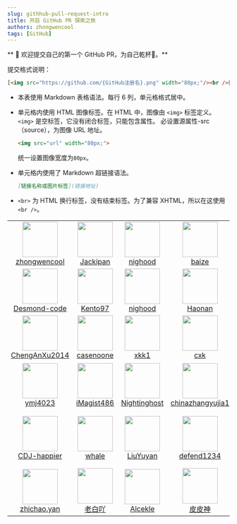 ```yaml
---
slug: githhub-pull-request-intro
title: 开启 GitHub PR 探索之旅
authors: zhongwencool
tags: [GitHub]
---
```


** 🎉 欢迎提交自己的第一个 GitHub PR，为自己乾杯🍻。**

提交格式说明：
```html
[<img src="https://github.com/{GitHub注册名}.png" width="80px;"/><br />拉风外号](https://github.com/{GitHub注册名})
```
- 本表使用 Markdown 表格语法。每行 6 列，单元格格式居中。
- 单元格内使用 HTML 图像标签。在 HTML 中，图像由 `<img>` 标签定义。
  `<img>` 是空标签，它没有闭合标签，只能包含属性。
  必设置源属性-src（source），为图像 URL 地址。

   ```html
   <img src="url" width="80px;">
   ```
  统一设置图像宽度为`80px`。
- 单元格内使用了 Markdown 超链接语法。
  ```markdown
  [链接名称或图片标签](链接地址)
  ```
- `<br>` 为 HTML 换行标签，没有结束标签。为了兼容 XHTML，所以在这使用 `<br />`。

|                                                                                                                        |                                                                                                                 |                                                                                                                     |                                                                                                                                 |                                                                                                                                         |                                                                                                                    |
| :--------------------------------------------------------------------------------------------------------------------: | :-------------------------------------------------------------------------------------------------------------: | :-----------------------------------------------------------------------------------------------------------------: | :-----------------------------------------------------------------------------------------------------------------------------: | :-------------------------------------------------------------------------------------------------------------------------------------: | :----------------------------------------------------------------------------------------------------------------: |
|  [<img src="https://github.com/zhongwencool.png" width="80px;"/><br />zhongwencool](https://github.com/zhongwencool)   |     [<img src="https://github.com/jackipan.png" width="80px;"/><br />Jackipan](https://github.com/jackipan)     |        [<img src="https://github.com/nighood.png" width="80px;"/><br />nighood](https://github.com/nighood)         |                [<img src="https://github.com/imcuna.png" width="80px;"/><br />baize](https://github.com/imcuna)                 |              [<img src="https://github.com/tulingcheng86.png" width="80px;"/><br />tlc](https://github.com/tulingcheng86)               |   [<img src="https://github.com/creeperwater.png" width="80px;"/><br />Creeper](https://github.com/creeperwater)   |
|  [<img src="https://github.com/Desmond-code.png" width="80px;"/><br />Desmond-code](https://github.com/Desmond-code)   |      [<img src="https://github.com/Kento97.png" width="80px;"/><br />Kento97](https://github.com/Kento97)       |        [<img src="https://github.com/nighood.png" width="80px;"/><br />nighood](https://github.com/nighood)         |          [<img src="https://github.com/Haonan-Zhang.png" width="80px;"/><br />Haonan](https://github.com/Haonan-Zhang)          |                 [<img src="https://github.com/ZxyongYo.png" width="80px;"/><br />ZxyongYo](https://github.com/ZxyongYo)                 |           [<img src="https://github.com/Crizj.png" width="80px;"/><br />Crizj](https://github.com/Crizj)           |
| [<img src="https://github.com/ChengAnXu2014.png" width="80px;"/><br />ChengAnXu2014](https://github.com/ChengAnXu2014) |   [<img src="https://github.com/casenoone.png" width="80px;"/><br />casenoone](https://github.com/casenoone)    |             [<img src="https://github.com/xkk1.png" width="80px;"/><br />xkk1](https://github.com/xkk1)             |            [<img src="https://github.com/wangyue6761.png" width="80px;"/><br />cxk](https://github.com/wangyue6761)             |                    [<img src="https://github.com/wzr0108.png" width="80px;"/><br />wzr](https://github.com/wzr0108)                     |            [<img src="https://github.com/doxn.png" width="80px;"/><br />doxn](https://github.com/doxn)             |
|          [<img src="https://github.com/ymj4023.png" width="80px;"/><br />ymj4023](https://github.com/ymj4023)          |  [<img src="https://github.com/iMagist486.png" width="80px;"/><br />iMagist486](https://github.com/iMagist486)  | [<img src="https://github.com/Nightinghost.png" width="80px;"/><br />Nightinghost](https://github.com/Nightinghost) | [<img src="https://github.com/chinazhangyujia1.png" width="80px;"/><br />chinazhangyujia1](https://github.com/chinazhangyujia1) | [<img src="https://github.com/vegetable-to-kou-foot.png" width="80px;"/><br />菜到抠脚](https://github.com/vegetable-to-kou-foot/notes) |   [<img src="https://github.com/whatcolor1.png" width="80px;"/><br />不拉风外号](https://github.com/whatcolor1)    |
|    [<img src="https://github.com/CDJ-happier.png" width="80px;"/><br />CDJ-happier](https://github.com/CDJ-happier)    |  [<img src="https://github.com/whale-withme.png" width="80px;"/><br />whale](https://github.com/whale-withme)   |   [<img src="https://github.com/liuyuyan2717.png" width="80px;"/><br />LiuYuyan](https://github.com/liuyuyan2717)   |          [<img src="https://github.com/defend1234.png" width="80px;"/><br />defend1234](https://github.com/defend1234)          |              [<img src="https://github.com/Silent-wqh.png" width="80px;"/><br />Silent-wqh](https://github.com/Silent-wqh)              | [<img src="https://github.com/SikongJueluo.png" width="80px;"/><br />拔剑四顾___](https://github.com/SikongJueluo) |
|    [<img src="https://github.com/Zhichao-Yan.png" width="80px;"/><br />zhichao.yan](https://github.com/Zhichao-Yan)    | [<img src="https://github.com/androidcoderr.png" width="80px;"/><br />老白吖](https://github.com/androidcoderr) |    [<img src="https://github.com/forMyReason.png" width="80px;"/><br />Alcekle](https://github.com/Zhichao-Yan)     |         [<img src="https://github.com/wurongpi.png" width="80px;"/><br />皮皮神](https://github.com/wurongpi)          |    [<img src="https://github.com/dsjdx.png" width="80px;"/><br />dsjdx](https://github.com/dsjdx)    |
